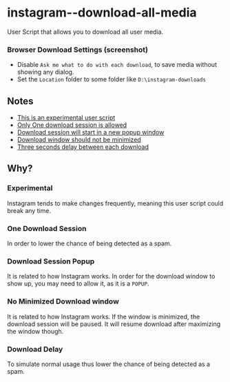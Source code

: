 # instagram--download-all-media
User Script that allows you to download all user media.

### Browser Download Settings (screenshot)
- Disable `Ask me what to do with each download`, to save media without showing any dialog.
- Set the `Location` folder to some folder like `D:\instagram-downloads`

## Notes
- [This is an experimental user script](#experimental)
- [Only One download session is allowed](#one-download-session)
- [Download session will start in a new popup window](#download-session-popup)
- [Download window should not be minimized](#no-minimized-download-window)
- [Three seconds delay between each download](#download-delay)

## Why?

### Experimental
Instagram tends to make changes frequently, meaning this user script could break any time.

### One Download Session
In order to lower the chance of being detected as a spam.

### Download Session Popup
It is related to how Instagram works. In order for the download window to show up, you may need to allow it, as it is a `POPUP`.

### No Minimized Download window 
It is related to how Instagram works. If the window is minimized, the download session will be paused. It will resume download after maximizing the window though.

### Download Delay
To simulate normal usage thus lower the chance of being detected as a spam.

